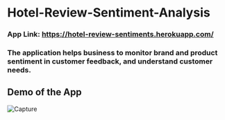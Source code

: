 # Hotel-Review-Sentiment-Analysis
### App Link: https://hotel-review-sentiments.herokuapp.com/
### The application helps business to monitor brand and product sentiment in customer feedback, and understand customer needs.

## Demo of the App
![Capture](https://user-images.githubusercontent.com/82457590/143098324-daf53d33-0f85-4ac6-8032-6b2b4b6370c6.PNG)
